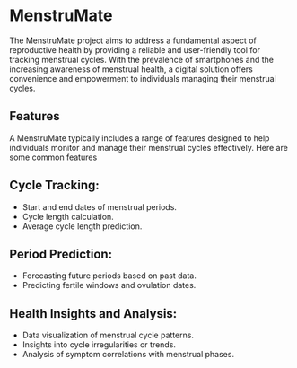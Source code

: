 # MenstruMate
The MenstruMate project aims to address a fundamental aspect of reproductive health by providing a reliable and user-friendly tool for tracking menstrual cycles. With the prevalence of smartphones and the increasing awareness of menstrual health, a digital solution offers convenience and empowerment to individuals managing their menstrual cycles.
## Features
A  MenstruMate typically includes a range of features designed to help individuals monitor and manage their menstrual cycles effectively. Here are some common features 
## Cycle Tracking:

* Start and end dates of menstrual periods.
* Cycle length calculation.
* Average cycle length prediction.
## Period Prediction:

* Forecasting future periods based on past data.
* Predicting fertile windows and ovulation dates.
## Health Insights and Analysis:

* Data visualization of menstrual cycle patterns.
* Insights into cycle irregularities or trends.
* Analysis of symptom correlations with menstrual phases.

